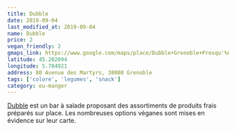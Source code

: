 ```yaml
---
title: Dubble
date: 2019-09-04
last_modified_at: 2019-09-04
name: Dubble
price: 2
vegan_friendly: 2
gmaps_link: https://www.google.com/maps/place/Dubble+Grenoble+Presqu'%C3%AEle/@45.2021001,5.7049305,15z/data=!4m2!3m1!1s0x0:0x2cffa1b9644d5ff4?sa=X&ved=2ahUKEwizteyQo7nkAhUHDGMBHbwLBbIQ_BIwCnoECAoQCA
latitude: 45.202094
longitude: 5.704921
address: 80 Avenue des Martyrs, 38000 Grenoble
tags: ['colore', 'legumes', 'snack']
category: ou-manger
---
```


[Dubble](https://www.dubble-food.com/grenoble-presquile) est un bar à salade proposant des assortiments de produits frais préparés sur place. Les nombreuses options
véganes sont mises en évidence sur leur carte.

